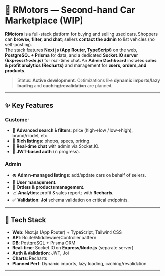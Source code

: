 # 🚗 RMotors — Second-hand Car Marketplace (WIP)

**RMotors** is a full-stack platform for buying and selling used cars. Shoppers can **browse, filter, and chat**; sellers **contact the admin** to list vehicles (no self-posting).  
The stack features **Next.js (App Router, TypeScript)** on the web, **PostgreSQL + Prisma** for data, and a dedicated **Socket.IO server (Express/Node.js)** for real-time chat. An **Admin Dashboard** includes **sales & profit analytics (Recharts)** and management for **users, orders, and products**.

> Status: **Active development**. Optimizations like **dynamic imports/lazy loading** and **caching/revalidation** are planned.

---

## ✨ Key Features

### Customer
- 🔎 **Advanced search & filters**: price (high→low / low→high), brand/model, etc.
- 📄 **Rich listings**: photos, specs, pricing.
- 💬 **Real-time chat** with admin via Socket.IO.
- 🔐 **JWT-based auth** (in progress).

### Admin
- 🚘 **Admin-managed listings**: add/update cars on behalf of sellers.
- 👥 **User management**.
- 🛒 **Orders & products management**.
- 📈 **Analytics**: profit & sales reports with **Recharts**.
- ✅ **Validation**: **Joi** schema validation on critical endpoints.

---

## 🧱 Tech Stack

- **Web**: Next.js (App Router) + TypeScript, Tailwind CSS  
- **API**: Route/Middleware/Controller pattern  
- **DB**: PostgreSQL + Prisma ORM  
- **Real-time**: Socket.IO on **Express/Node.js** (separate server)  
- **Auth & Validation**: JWT, Joi  
- **Charts**: Recharts  
- **Planned Perf**: Dynamic imports, lazy loading, caching/revalidation

---

